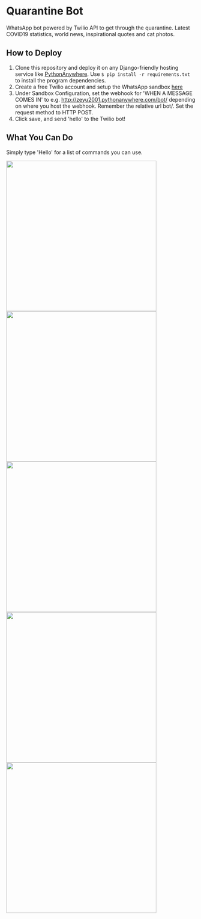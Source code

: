 # Quarantine Bot
WhatsApp bot powered by Twilio API to get through the quarantine. Latest COVID19 statistics, world news, inspirational quotes and cat photos.


## How to Deploy
1. Clone this repository and deploy it on any Django-friendly hosting service like [PythonAnywhere](https://pythonanywhere.com). Use `$ pip install -r requirements.txt` to install the program dependencies.
2. Create a free Twilio account and setup the WhatsApp sandbox [here](https://www.twilio.com/console/sms/whatsapp/sandbox)
3. Under Sandbox Configuration, set the webhook for 'WHEN A MESSAGE COMES IN' to e.g. http://zeyu2001.pythonanywhere.com/bot/
depending on where you host the webhook. Remember the relative url bot/. Set the request method to HTTP POST.
4. Click save, and send 'hello' to the Twilio bot!

## What You Can Do
Simply type 'Hello' for a list of commands you can use.

<img src="Screenshot_20200502-152953.png" width="400"/>
<img src="Screenshot_20200502-153022.png" width="400"/>
<img src="Screenshot_20200502-153034.png" width="400"/>
<img src="Screenshot_20200502-153135.png" width="400"/>
<img src="Screenshot_20200502-153308.png" width="400"/>
